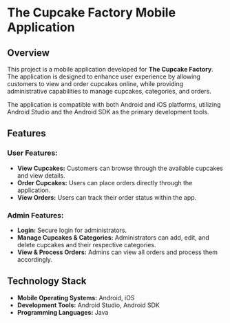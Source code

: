 <h1>The Cupcake Factory Mobile Application</h1>

<h2>Overview</h2>
<p>This project is a mobile application developed for <strong>The Cupcake Factory</strong>. The application is designed to enhance user experience by allowing customers to view and order cupcakes online, while providing administrative capabilities to manage cupcakes, categories, and orders.</p>
<p>The application is compatible with both Android and iOS platforms, utilizing Android Studio and the Android SDK as the primary development tools.</p>

<h2>Features</h2>

<h3>User Features:</h3>
<ul>
    <li><strong>View Cupcakes:</strong> Customers can browse through the available cupcakes and view details.</li>
    <li><strong>Order Cupcakes:</strong> Users can place orders directly through the application.</li>
    <li><strong>View Orders:</strong> Users can track their order status within the app.</li>
</ul>

<h3>Admin Features:</h3>
<ul>
    <li><strong>Login:</strong> Secure login for administrators.</li>
    <li><strong>Manage Cupcakes & Categories:</strong> Administrators can add, edit, and delete cupcakes and their respective categories.</li>
    <li><strong>View & Process Orders:</strong> Admins can view all orders and process them accordingly.</li>
</ul>

<h2>Technology Stack</h2>
<ul>
    <li><strong>Mobile Operating Systems:</strong> Android, iOS</li>
    <li><strong>Development Tools:</strong> Android Studio, Android SDK</li>
    <li><strong>Programming Languages:</strong> Java</li>
   
</ul>


